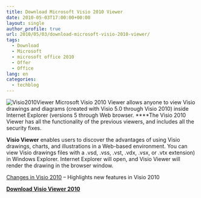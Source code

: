 ```yaml
---
title: Download Microsoft Visio 2010 Viewer
date: 2010-05-03T17:00:00+00:00
layout: single
author_profile: true
url: 2010/05/03/download-microsoft-visio-2010-viewer/
tags:
  - Download
  - Microsoft
  - microsoft office 2010
  - Offer
  - Office
lang: en
categories: 
  - techblog
---
```

![Visio2010Viewer](http://lh3.ggpht.com/_vaUVXcmC3OI/S976CX6DvoI/AAAAAAAACCM/VDbsIMQrz_s/Visio2010Viewer%5B4%5D.jpg?imgmax=800 "Visio2010Viewer") Microsoft Visio 2010 Viewer allows anyone to view Visio drawings and diagrams (created with Visio 5.0 through Visio 2010) inside Internet Explorer (versions 5 through Web browser. ****The Visio 2010 Viewer has all the functionality of the previous viewers, and includes all the security fixes. 

**Visio Viewer** enables users to discover the advantages of using Visio drawings, charts, and illustrations in a Web-based environment. You can view Visio drawings files with a .vsd, .vss, .vst, .vdx, .vsx, or .vtx extension) in Windows Explorer. Internet Explorer will open, and Visio Viewer will render the drawing in the browser window. 

[Changes in Visio 2010](http://technet.microsoft.com/en-us/library/cc179128%28office.14%29.aspx) – Highlights new features in Visio 2010 

**[Download Visio Viewer 2010](http://www.microsoft.com/downloads/details.aspx?displaylang=en&FamilyID=f9ed50b0-c7df-4fb8-89f8-db2932e624f7)**